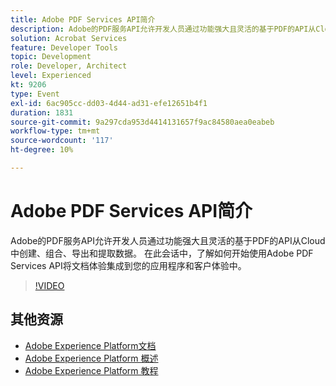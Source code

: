 ```yaml
---
title: Adobe PDF Services API简介
description: Adobe的PDF服务API允许开发人员通过功能强大且灵活的基于PDF的API从Cloud中创建、组合、导出和提取数据。 在此会话中，了解如何开始使用Adobe PDF Services API将文档体验集成到您的应用程序和客户体验中。
solution: Acrobat Services
feature: Developer Tools
topic: Development
role: Developer, Architect
level: Experienced
kt: 9206
type: Event
exl-id: 6ac905cc-dd03-4d44-ad31-efe12651b4f1
duration: 1831
source-git-commit: 9a297cda953d4414131657f9ac84580aea0eabeb
workflow-type: tm+mt
source-wordcount: '117'
ht-degree: 10%

---
```


# Adobe PDF Services API简介

Adobe的PDF服务API允许开发人员通过功能强大且灵活的基于PDF的API从Cloud中创建、组合、导出和提取数据。 在此会话中，了解如何开始使用Adobe PDF Services API将文档体验集成到您的应用程序和客户体验中。


>[!VIDEO](https://video.tv.adobe.com/v/337601/?quality=12&learn=on&hidetitle=true)

## 其他资源

- [Adobe Experience Platform文档](https://experienceleague.adobe.com/docs/experience-platform.html)
- [Adobe Experience Platform 概述](https://experienceleague.adobe.com/docs/experience-platform/landing/home.html?lang=zh-Hans)
- [Adobe Experience Platform 教程](https://experienceleague.adobe.com/docs/platform-learn/tutorials/overview.html?lang=en)
